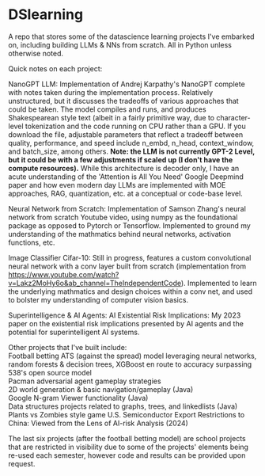 # DSlearning
A repo that stores some of the datascience learning projects I've embarked on, including building LLMs &amp; NNs from scratch. All in Python unless otherwise noted.

Quick notes on each project:

NanoGPT LLM:
  Implementation of Andrej Karpathy's NanoGPT complete with notes taken during the implementation process. Relatively unstructured, but it discusses the tradeoffs of various approaches that could be taken. The model compiles and runs, and produces Shakespearean style text (albeit in a fairly primitive way, due to character-level tokenization and the code running on CPU rather than a GPU. If you download the file, adjustable parameters that reflect a tradeoff between quality, performance, and speed include n_embd, n_head, context_window, and batch_size, among others. **Note: the LLM is not currently GPT-2 Level, but it could be with a few adjustments if scaled up (I don't have the compute resources).**
  While this architecture is decoder only, I have an acute understanding of the 'Attention is All You Need' Google Deepmind paper and how even modern day LLMs are implemented with MOE approaches, RAG, quantization, etc. at a conceptual or code-base level.

Neural Network from Scratch:
  Implementation of Samson Zhang's neural network from scratch Youtube video, using numpy as the foundational package as opposed to Pytorch or Tensorflow. Implemented to ground my understanding of the mathmatics behind neural networks, activation functions, etc. 

Image Classifier Cifar-10:
  Still in progress, features a custom convolutional neural network with a conv layer built from scratch (implementation from https://www.youtube.com/watch?v=Lakz2MoHy6o&ab_channel=TheIndependentCode). Implemented to learn the underlying mathmatics and design choices within a conv net, and used to bolster my understanding of computer vision basics.

Superintelligence & AI Agents: AI Existential Risk Implications:
  My 2023 paper on the existential risk implications presented by AI agents and the potential for superintelligent AI systems.


Other projects that I've built include:\
  Football betting ATS (against the spread) model leveraging neural networks, random forests & decision trees, XGBoost en route to accuracy surpassing 538's open source model\
  Pacman adversarial agent gameplay strategies\
  2D world generation & basic navigation/gameplay (Java)\
  Google N-gram Viewer functionality (Java)\
  Data structures projects related to graphs, trees, and linkedlists (Java)\
  Plants vs Zombies style game
  U.S. Semiconductor Export Restrictions to China: Viewed from the Lens of AI-risk Analysis (2024)

  The last six projects (after the football betting model) are school projects that are restricted in visibility due to some of the projects' elements being re-used each semester, however code and results can be provided upon request. 
  

